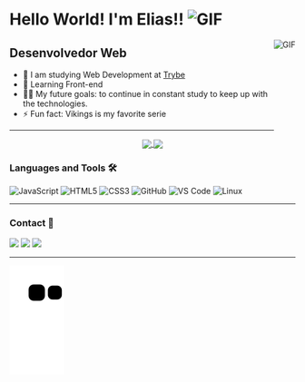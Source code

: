 # Hello World! I'm Elias!! <img width="30px" alt="GIF" src="https://github.com/TheDudeThatCode/TheDudeThatCode/blob/master/Assets/Earth.gif"/>

<img align="right" alt="GIF" height="160px" src="https://media.giphy.com/media/du3J3cXyzhj75IOgvA/giphy.gif"/>


## Desenvolvedor Web

<ul>
  <li> 🔭 I am studying Web Development at <a href="https://betrybe.com">Trybe</a>
  <li> 🌱 Learning Front-end
  <li> 💪🏼 My future goals: to continue in constant study to keep up with the technologies.
  <li> ⚡ Fun fact: Vikings is my favorite serie
</ul>

---

<div align="center"> 
     <a href="">
      <img align="center" src="https://github-readme-stats-sigma-five.vercel.app/api?username=eliasef&show_icons=true&include_all_commits=true&count_private=true&theme=react&line_height=40" />
    </a>
    <a href="">
      <img align="center" src="https://github-readme-stats.vercel.app/api/top-langs/?username=eliasef&theme=react&line_height=40&hide=css"/>
    </a>
  </div>

### Languages and Tools 🛠 
  
![JavaScript](https://img.shields.io/badge/-JavaScript-%23F7DF1C?style=flat-square&logo=javascript&logoColor=000000&labelColor=%23F7DF1C&color=%23FFCE5A)
![HTML5](https://img.shields.io/badge/-HTML5-%23E44D27?style=flat-square&logo=html5&logoColor=ffffff)
![CSS3](https://img.shields.io/badge/-CSS3-%231572B6?style=flat-square&logo=css3)
![GitHub](https://img.shields.io/badge/-GitHub-181717?style=flat-square&logo=github)
![VS Code](http://img.shields.io/badge/-VS%20Code-007ACC?style=flat-square&logo=visual-studio-code&logoColor=ffffff)
![Linux](http://img.shields.io/badge/-Linux-007ACC?style=flat-square&logo=linux&logoColor=ffffff)
  
---

### Contact 📝

  <a href="https://www.linkedin.com/in/eliasef/" target="_blank"><img src="https://img.shields.io/badge/LinkedIn-0077B5?style=for-the-badge&logo=linkedin&logoColor=white" target="_blank"></a>
<a href = "mailto:eliasef0305@gmail.com"><img src="https://img.shields.io/badge/-Gmail-%23333?style=for-the-badge&logo=gmail&logoColor=white" target="_blank"></a>
<a href="https://www.instagram.com/eliasef_/" target="_blank"><img src="https://img.shields.io/badge/Instagram-E4405F?style=for-the-badge&logo=instagram&logoColor=white" target="_blank"></a>
   
---

![Snake animation](https://github.com/rafaballerini/rafaballerini/blob/output/github-contribution-grid-snake.svg)
